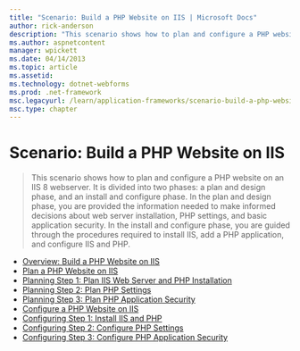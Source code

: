 ```yaml
---
title: "Scenario: Build a PHP Website on IIS | Microsoft Docs"
author: rick-anderson
description: "This scenario shows how to plan and configure a PHP website on an IIS 8 webserver. It is divided into two phases: a plan and design phase, and an install and..."
ms.author: aspnetcontent
manager: wpickett
ms.date: 04/14/2013
ms.topic: article
ms.assetid: 
ms.technology: dotnet-webforms
ms.prod: .net-framework
msc.legacyurl: /learn/application-frameworks/scenario-build-a-php-website-on-iis
msc.type: chapter
---
```

Scenario: Build a PHP Website on IIS
====================
> This scenario shows how to plan and configure a PHP website on an IIS 8 webserver. It is divided into two phases: a plan and design phase, and an install and configure phase. In the plan and design phase, you are provided the information needed to make informed decisions about web server installation, PHP settings, and basic application security. In the install and configure phase, you are guided through the procedures required to install IIS, add a PHP application, and configure IIS and PHP.


- [Overview: Build a PHP Website on IIS](overview-build-a-php-website-on-iis.md)
- [Plan a PHP Website on IIS](plan-a-php-website-on-iis.md)
- [Planning Step 1: Plan IIS Web Server and PHP Installation](planning-step-1-plan-iis-web-server-and-php-installation.md)
- [Planning Step 2: Plan PHP Settings](planning-step-2-plan-php-settings.md)
- [Planning Step 3: Plan PHP Application Security](planning-step-3-plan-php-application-security.md)
- [Configure a PHP Website on IIS](configure-a-php-website-on-iis.md)
- [Configuring Step 1: Install IIS and PHP](configuring-step-1-install-iis-and-php.md)
- [Configuring Step 2: Configure PHP Settings](configuring-step-2-configure-php-settings.md)
- [Configuring Step 3: Configure PHP Application Security](configuring-step-3-configure-php-application-security.md)